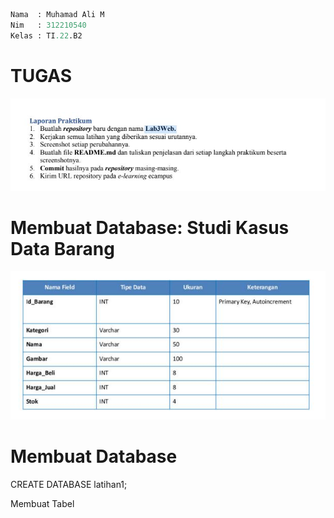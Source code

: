 ```py
Nama  : Muhamad Ali M
Nim   : 312210540
Kelas : TI.22.B2
```

# TUGAS

![image](Screenshoot/tugas.JPG)

# Membuat Database: Studi Kasus Data Barang

![image](Screenshoot/database.JPG)

# Membuat Database

CREATE DATABASE latihan1;

Membuat Tabel

